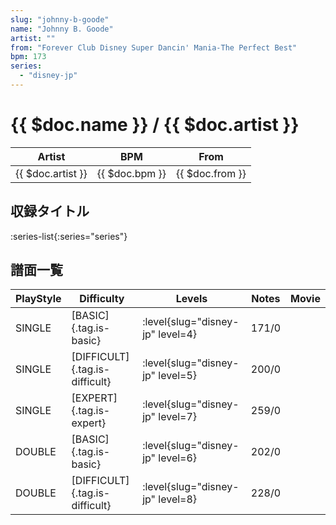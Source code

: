 ```yaml
---
slug: "johnny-b-goode"
name: "Johnny B. Goode"
artist: ""
from: "Forever Club Disney Super Dancin' Mania-The Perfect Best"
bpm: 173
series:
  - "disney-jp"
---
```


# {{ $doc.name }} / {{ $doc.artist }}

|Artist|BPM|From|
|------|---|----|
|{{ $doc.artist }}|{{ $doc.bpm }}|{{ $doc.from }}|

## 収録タイトル

:series-list{:series="series"}

## 譜面一覧

|PlayStyle|Difficulty|Levels|Notes|Movie|
|---------|----------|------|-----|-----|
|SINGLE|[BASIC]{.tag.is-basic}|<div class="field is-grouped is-grouped-multiline"> :level{slug="disney-jp" level=4}</div>|171/0||
|SINGLE|[DIFFICULT]{.tag.is-difficult}|<div class="field is-grouped is-grouped-multiline"> :level{slug="disney-jp" level=5}</div>|200/0||
|SINGLE|[EXPERT]{.tag.is-expert}|<div class="field is-grouped is-grouped-multiline"> :level{slug="disney-jp" level=7}</div>|259/0||
|DOUBLE|[BASIC]{.tag.is-basic}|<div class="field is-grouped is-grouped-multiline"> :level{slug="disney-jp" level=6}</div>|202/0||
|DOUBLE|[DIFFICULT]{.tag.is-difficult}|<div class="field is-grouped is-grouped-multiline"> :level{slug="disney-jp" level=8}</div>|228/0||
